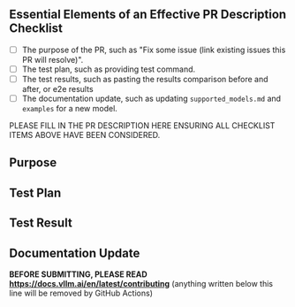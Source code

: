 ## Essential Elements of an Effective PR Description Checklist
- [ ] The purpose of the PR, such as "Fix some issue (link existing issues this PR will resolve)".
- [ ] The test plan, such as providing test command.
- [ ] The test results, such as pasting the results comparison before and after, or e2e results
- [ ] The documentation update, such as updating `supported_models.md` and `examples` for a new model.

PLEASE FILL IN THE PR DESCRIPTION HERE ENSURING ALL CHECKLIST ITEMS ABOVE HAVE BEEN CONSIDERED.

## Purpose

## Test Plan

## Test Result

## Documentation Update

<!--- pyml disable-next-line no-emphasis-as-heading -->
**BEFORE SUBMITTING, PLEASE READ <https://docs.vllm.ai/en/latest/contributing>** (anything written below this line will be removed by GitHub Actions)
